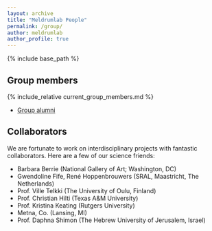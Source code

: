 ```yaml
---
layout: archive
title: "Meldrumlab People"
permalink: /group/
author: meldrumlab
author_profile: true
---
```


{% include base_path %}

## Group members
{% include_relative current_group_members.md %}
- [Group alumni](/group/alumni)

## Collaborators
We are fortunate to work on interdisciplinary projects with fantastic collaborators. Here are a few of our science friends:
- Barbara Berrie (National Gallery of Art; Washington, DC)
- Gwendoline Fife, René Hoppenbrouwers (SRAL, Maastricht, The Netherlands)
- Prof. Ville Telkki (The University of Oulu, Finland)
- Prof. Christian Hilti (Texas A&M University)
- Prof. Kristina Keating (Rutgers University)
- Metna, Co. (Lansing, MI)
- Prof. Daphna Shimon (The Hebrew University of Jerusalem, Israel)
